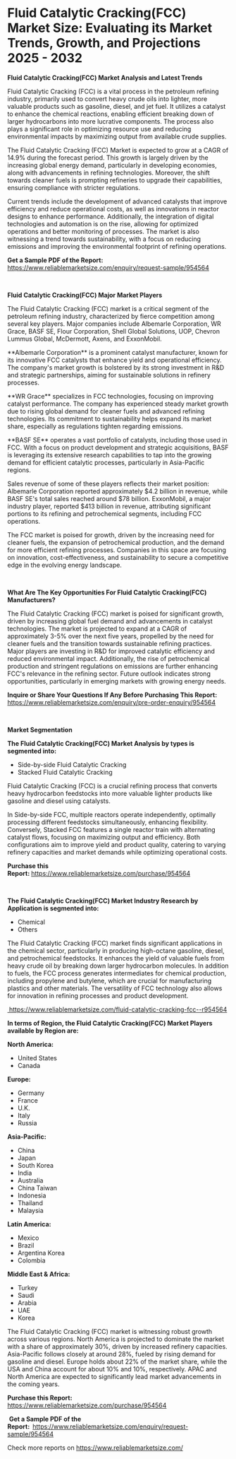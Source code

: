 <p><h1>Fluid Catalytic Cracking(FCC) Market Size: Evaluating its Market Trends, Growth, and Projections 2025 - 2032</h1></p><p><strong>Fluid Catalytic Cracking(FCC) Market Analysis and Latest Trends</strong></p>
<p><p>Fluid Catalytic Cracking (FCC) is a vital process in the petroleum refining industry, primarily used to convert heavy crude oils into lighter, more valuable products such as gasoline, diesel, and jet fuel. It utilizes a catalyst to enhance the chemical reactions, enabling efficient breaking down of larger hydrocarbons into more lucrative components. The process also plays a significant role in optimizing resource use and reducing environmental impacts by maximizing output from available crude supplies.</p><p>The Fluid Catalytic Cracking (FCC) Market is expected to grow at a CAGR of 14.9% during the forecast period. This growth is largely driven by the increasing global energy demand, particularly in developing economies, along with advancements in refining technologies. Moreover, the shift towards cleaner fuels is prompting refineries to upgrade their capabilities, ensuring compliance with stricter regulations. </p><p>Current trends include the development of advanced catalysts that improve efficiency and reduce operational costs, as well as innovations in reactor designs to enhance performance. Additionally, the integration of digital technologies and automation is on the rise, allowing for optimized operations and better monitoring of processes. The market is also witnessing a trend towards sustainability, with a focus on reducing emissions and improving the environmental footprint of refining operations.</p></p>
<p><strong>Get a Sample PDF of the Report:&nbsp;</strong> <a href="https://www.reliablemarketsize.com/enquiry/request-sample/954564?utm_campaign=2186&utm_medium=2&utm_source=Github&utm_content=ia&utm_term=14022025&utm_id=fluid-catalytic-crackingfcc">https://www.reliablemarketsize.com/enquiry/request-sample/954564</a></p>
<p>&nbsp;</p>
<p><strong>Fluid Catalytic Cracking(FCC) Major Market Players</strong></p>
<p><p>The Fluid Catalytic Cracking (FCC) market is a critical segment of the petroleum refining industry, characterized by fierce competition among several key players. Major companies include Albemarle Corporation, WR Grace, BASF SE, Flour Corporation, Shell Global Solutions, UOP, Chevron Lummus Global, McDermott, Axens, and ExxonMobil.</p><p>**Albemarle Corporation** is a prominent catalyst manufacturer, known for its innovative FCC catalysts that enhance yield and operational efficiency. The company's market growth is bolstered by its strong investment in R&D and strategic partnerships, aiming for sustainable solutions in refinery processes.</p><p>**WR Grace** specializes in FCC technologies, focusing on improving catalyst performance. The company has experienced steady market growth due to rising global demand for cleaner fuels and advanced refining technologies. Its commitment to sustainability helps expand its market share, especially as regulations tighten regarding emissions.</p><p>**BASF SE** operates a vast portfolio of catalysts, including those used in FCC. With a focus on product development and strategic acquisitions, BASF is leveraging its extensive research capabilities to tap into the growing demand for efficient catalytic processes, particularly in Asia-Pacific regions.</p><p>Sales revenue of some of these players reflects their market position: Albemarle Corporation reported approximately $4.2 billion in revenue, while BASF SE's total sales reached around $78 billion. ExxonMobil, a major industry player, reported $413 billion in revenue, attributing significant portions to its refining and petrochemical segments, including FCC operations.</p><p>The FCC market is poised for growth, driven by the increasing need for cleaner fuels, the expansion of petrochemical production, and the demand for more efficient refining processes. Companies in this space are focusing on innovation, cost-effectiveness, and sustainability to secure a competitive edge in the evolving energy landscape.</p></p>
<p>&nbsp;</p>
<p><strong>What Are The Key Opportunities For Fluid Catalytic Cracking(FCC) Manufacturers?</strong></p>
<p><p>The Fluid Catalytic Cracking (FCC) market is poised for significant growth, driven by increasing global fuel demand and advancements in catalyst technologies. The market is projected to expand at a CAGR of approximately 3-5% over the next five years, propelled by the need for cleaner fuels and the transition towards sustainable refining practices. Major players are investing in R&D for improved catalytic efficiency and reduced environmental impact. Additionally, the rise of petrochemical production and stringent regulations on emissions are further enhancing FCC's relevance in the refining sector. Future outlook indicates strong opportunities, particularly in emerging markets with growing energy needs.</p></p>
<p><strong>Inquire or Share Your Questions If Any Before Purchasing This Report:</strong> <a href="https://www.reliablemarketsize.com/enquiry/pre-order-enquiry/954564?utm_campaign=2186&utm_medium=2&utm_source=Github&utm_content=ia&utm_term=14022025&utm_id=fluid-catalytic-crackingfcc">https://www.reliablemarketsize.com/enquiry/pre-order-enquiry/954564</a></p>
<p>&nbsp;</p>
<p><strong>Market Segmentation</strong></p>
<p><strong>The Fluid Catalytic Cracking(FCC) Market Analysis by types is segmented into:</strong></p>
<p><ul><li>Side-by-side Fluid Catalytic Cracking</li><li>Stacked Fluid Catalytic Cracking</li></ul></p>
<p><p>Fluid Catalytic Cracking (FCC) is a crucial refining process that converts heavy hydrocarbon feedstocks into more valuable lighter products like gasoline and diesel using catalysts. </p><p>In Side-by-side FCC, multiple reactors operate independently, optimally processing different feedstocks simultaneously, enhancing flexibility. Conversely, Stacked FCC features a single reactor train with alternating catalyst flows, focusing on maximizing output and efficiency. Both configurations aim to improve yield and product quality, catering to varying refinery capacities and market demands while optimizing operational costs.</p></p>
<p><strong>Purchase this Report:&nbsp;</strong><a href="https://www.reliablemarketsize.com/purchase/954564?utm_campaign=2186&utm_medium=2&utm_source=Github&utm_content=ia&utm_term=14022025&utm_id=fluid-catalytic-crackingfcc">https://www.reliablemarketsize.com/purchase/954564</a></p>
<p>&nbsp;</p>
<p><strong>The Fluid Catalytic Cracking(FCC) Market Industry Research by Application is segmented into:</strong></p>
<p><ul><li>Chemical</li><li>Others</li></ul></p>
<p><p>The Fluid Catalytic Cracking (FCC) market finds significant applications in the chemical sector, particularly in producing high-octane gasoline, diesel, and petrochemical feedstocks. It enhances the yield of valuable fuels from heavy crude oil by breaking down larger hydrocarbon molecules. In addition to fuels, the FCC process generates intermediates for chemical production, including propylene and butylene, which are crucial for manufacturing plastics and other materials. The versatility of FCC technology also allows for innovation in refining processes and product development.</p></p>
<p><a href="https://www.reliablemarketsize.com/fluid-catalytic-cracking-fcc--r954564?utm_campaign=2186&utm_medium=2&utm_source=Github&utm_content=ia&utm_term=14022025&utm_id=fluid-catalytic-crackingfcc">&nbsp;https://www.reliablemarketsize.com/fluid-catalytic-cracking-fcc--r954564</a></p>
<p><strong>In terms of Region, the Fluid Catalytic Cracking(FCC) Market Players available by Region are:</strong></p>
<p>
    <p> <strong> North America: </strong>
        <ul>
            <li>United States</li>
            <li>Canada</li>
        </ul>
        </p> 
    <p> <strong> Europe: </strong>
        <ul>
            <li>Germany</li>
            <li>France</li>
            <li>U.K.</li>
            <li>Italy</li>
            <li>Russia</li>
        </ul>
        </p> 
    <p> <strong> Asia-Pacific: </strong>
        <ul>
            <li>China</li>
            <li>Japan</li>
            <li>South Korea</li>
            <li>India</li>
            <li>Australia</li>
            <li>China Taiwan</li>
            <li>Indonesia</li>
            <li>Thailand</li>
            <li>Malaysia</li>
        </ul>
        </p> 
    <p> <strong> Latin America: </strong>
        <ul>
            <li>Mexico</li>
            <li>Brazil</li>
            <li>Argentina Korea</li>
            <li>Colombia</li>
        </ul>
        </p> 
    <p> <strong> Middle East & Africa: </strong>
        <ul>
            <li>Turkey</li>
            <li>Saudi</li>
            <li>Arabia</li>
            <li>UAE</li>
            <li>Korea</li>
        </ul>
    </p>
    </p>
<p><p>The Fluid Catalytic Cracking (FCC) market is witnessing robust growth across various regions. North America is projected to dominate the market with a share of approximately 30%, driven by increased refinery capacities. Asia-Pacific follows closely at around 28%, fueled by rising demand for gasoline and diesel. Europe holds about 22% of the market share, while the USA and China account for about 10% and 10%, respectively. APAC and North America are expected to significantly lead market advancements in the coming years.</p></p>
<p><strong>Purchase this Report: </strong><a href="https://www.reliablemarketsize.com/purchase/954564?utm_campaign=2186&utm_medium=2&utm_source=Github&utm_content=ia&utm_term=14022025&utm_id=fluid-catalytic-crackingfcc">https://www.reliablemarketsize.com/purchase/954564</a></p>
<p>&nbsp;<strong>Get a Sample PDF of the Report:&nbsp;&nbsp;</strong><a href="https://www.reliablemarketsize.com/enquiry/request-sample/954564?utm_campaign=2186&utm_medium=2&utm_source=Github&utm_content=ia&utm_term=14022025&utm_id=fluid-catalytic-crackingfcc">https://www.reliablemarketsize.com/enquiry/request-sample/954564</a></p>
<p><strong></strong></p>
<p>Check more reports on <a href="https://www.reliablemarketsize.com/?utm_campaign=2186&utm_medium=2&utm_source=Github&utm_content=ia&utm_term=14022025&utm_id=fluid-catalytic-crackingfcc">https://www.reliablemarketsize.com/</a></p>